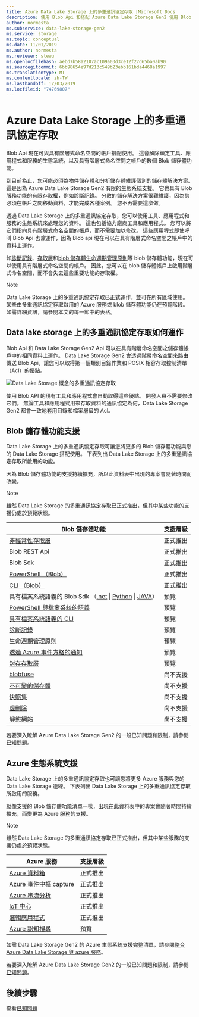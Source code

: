 ```yaml
---
title: Azure Data Lake Storage 上的多重通訊協定存取 |Microsoft Docs
description: 使用 Blob Api 和搭配 Azure Data Lake Storage Gen2 使用 Blob Api 的應用程式。
author: normesta
ms.subservice: data-lake-storage-gen2
ms.service: storage
ms.topic: conceptual
ms.date: 11/01/2019
ms.author: normesta
ms.reviewer: stewu
ms.openlocfilehash: aebd7b58a2107ac109a03d3ce12f27d65ba0ab90
ms.sourcegitcommit: 6bb98654e97d213c549b23ebb161bda4468a1997
ms.translationtype: MT
ms.contentlocale: zh-TW
ms.lasthandoff: 12/03/2019
ms.locfileid: "74769807"
---
```

# <a name="multi-protocol-access-on-azure-data-lake-storage"></a>Azure Data Lake Storage 上的多重通訊協定存取

Blob Api 現在可與具有階層式命名空間的帳戶搭配使用。 這會解除鎖定工具、應用程式和服務的生態系統，以及具有階層式命名空間之帳戶的數個 Blob 儲存體功能。

到目前為止，您可能必須為物件儲存體和分析儲存體維護個別的儲存體解決方案。 這是因為 Azure Data Lake Storage Gen2 有限的生態系統支援。 它也具有 Blob 服務功能的有限存取權，例如診斷記錄。 分散的儲存解決方案很難維護，因為您必須在帳戶之間移動資料，才能完成各種案例。 您不再需要這麼做。

透過 Data Lake Storage 上的多重通訊協定存取，您可以使用工具、應用程式和服務的生態系統來處理您的資料。 這也包括協力廠商工具和應用程式。 您可以將它們指向具有階層式命名空間的帳戶，而不需要加以修改。 這些應用程式即使呼叫 Blob Api 也*會*運作，因為 Blob api 現在可以在具有階層式命名空間之帳戶中的資料上運作。

如[診斷記錄](../common/storage-analytics-logging.md)、[存取層](storage-blob-storage-tiers.md)和[blob 儲存體生命週期管理原則](storage-lifecycle-management-concepts.md)等 blob 儲存體功能，現在可以使用具有階層式命名空間的帳戶。 因此，您可以在 blob 儲存體帳戶上啟用階層式命名空間，而不會失去這些重要功能的存取權。 

> [!NOTE]
> Data Lake Storage 上的多重通訊協定存取已正式運作，並可在所有區域使用。 某些由多重通訊協定存取啟用的 Azure 服務或 blob 儲存體功能仍在預覽階段。 如需詳細資訊，請參閱本文的每一節中的表格。 

## <a name="how-multi-protocol-access-on-data-lake-storage-works"></a>Data lake storage 上的多重通訊協定存取如何運作

Blob Api 和 Data Lake Storage Gen2 Api 可以在具有階層命名空間之儲存體帳戶中的相同資料上運作。 Data Lake Storage Gen2 會透過階層命名空間來路由傳送 Blob Api，讓您可以取得第一個類別目錄作業和 POSIX 相容存取控制清單（Acl）的優點。 

![Data Lake Storage 概念的多重通訊協定存取](./media/data-lake-storage-interop/interop-concept.png) 

使用 Blob API 的現有工具和應用程式會自動取得這些優點。 開發人員不需要修改它們。 無論工具和應用程式用來存取資料的通訊協定為何，Data Lake Storage Gen2 都會一致地套用目錄和檔案層級的 Acl。 

## <a name="blob-storage-feature-support"></a>Blob 儲存體功能支援

Data Lake Storage 上的多重通訊協定存取可讓您將更多的 Blob 儲存體功能與您的 Data Lake Storage 搭配使用。 下表列出 Data Lake Storage 上的多重通訊協定存取所啟用的功能。 

因為 Blob 儲存體功能的支援持續擴充，所以此資料表中出現的專案會隨著時間而改變。 

> [!NOTE]
> 雖然 Data Lake Storage 的多重通訊協定存取已正式推出，但其中某些功能的支援仍處於預覽狀態。 

|Blob 儲存體功能 | 支援層級 |
|---|---|
|[非經常性存取層](storage-blob-storage-tiers.md)|正式推出|
|Blob REST Api|正式推出|
|Blob Sdk |正式推出|
|[PowerShell （Blob）](https://docs.microsoft.com/azure/storage/blobs/storage-quickstart-blobs-powershell) |正式推出|
|[CLI （Blob）](https://docs.microsoft.com/azure/storage/blobs/storage-quickstart-blobs-cli) |正式推出|
|具有檔案系統語義的 Blob Sdk （[.net](https://docs.microsoft.com/azure/storage/blobs/data-lake-storage-directory-file-acl-dotnet) &vert; [Python](https://docs.microsoft.com/azure/storage/blobs/data-lake-storage-directory-file-acl-python) &vert; [JAVA](https://docs.microsoft.com/azure/storage/blobs/data-lake-storage-directory-file-acl-java)）|預覽|
|[PowerShell 與檔案系統的語義](https://docs.microsoft.com/azure/storage/blobs/data-lake-storage-directory-file-acl-powershell)|預覽|
|[具有檔案系統語義的 CLI](https://docs.microsoft.com/azure/storage/blobs/data-lake-storage-directory-file-acl-cli)|預覽|
|[診斷記錄](../common/storage-analytics-logging.md)| 預覽|
|[生命週期管理原則](storage-lifecycle-management-concepts.md)| 預覽|
|[透過 Azure 事件方格的通知](data-lake-storage-events.md)|預覽|
|[封存存取層](storage-blob-storage-tiers.md)| 預覽|
|[blobfuse](storage-how-to-mount-container-linux.md)|尚不支援|
|[不可變的儲存體](storage-blob-immutable-storage.md)|尚不支援|
|[快照集](storage-blob-snapshots.md)|尚不支援|
|[虛刪除](storage-blob-soft-delete.md)|尚不支援|
|[靜態網站](storage-blob-static-website.md)|尚不支援|

若要深入瞭解 Azure Data Lake Storage Gen2 的一般已知問題和限制，請參閱[已知問題](data-lake-storage-known-issues.md)。

## <a name="azure-ecosystem-support"></a>Azure 生態系統支援

Data Lake Storage 上的多重通訊協定存取也可讓您將更多 Azure 服務與您的 Data Lake Storage 連線。 下表列出 Data Lake Storage 上的多重通訊協定存取所啟用的服務。 

就像支援的 Blob 儲存體功能清單一樣，出現在此資料表中的專案會隨著時間持續擴充，而變更為 Azure 服務的支援。 

> [!NOTE]
> 雖然 Data Lake Storage 的多重通訊協定存取已正式推出，但其中某些服務的支援仍處於預覽狀態。 

|Azure 服務 | 支援層級 |
|---|---|
|[Azure 資料箱](data-lake-storage-migrate-on-premises-hdfs-cluster.md)|正式推出|
|[Azure 事件中樞 capture](https://docs.microsoft.com/azure/event-hubs/event-hubs-capture-overview)|正式推出|
|[Azure 串流分析](https://docs.microsoft.com/azure/stream-analytics/stream-analytics-quick-create-portal)|正式推出|
|[IoT 中心](https://docs.microsoft.com/azure/iot-hub/iot-hub-devguide-messages-d2c)|正式推出|
|[邏輯應用程式](https://azure.microsoft.com/services/logic-apps/)|正式推出|
|[Azure 認知搜尋](https://docs.microsoft.com/azure/search/search-howto-index-azure-data-lake-storage)|預覽|

如需 Data Lake Storage Gen2 的 Azure 生態系統支援完整清單，請參閱[整合 Azure Data Lake Storage 與 azure 服務](data-lake-storage-integrate-with-azure-services.md)。

若要深入瞭解 Azure Data Lake Storage Gen2 的一般已知問題和限制，請參閱[已知問題](data-lake-storage-known-issues.md)。

## <a name="next-steps"></a>後續步驟

查看[已知問題](data-lake-storage-known-issues.md)




